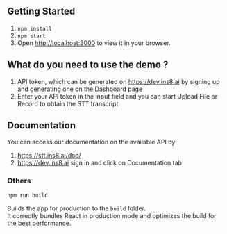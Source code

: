 ## Getting Started

1) `npm install`
2) `npm start`
3) Open [http://localhost:3000](http://localhost:3000) to view it in your browser.

## What do you need to use the demo ?

1) API token, which can be generated on https://dev.ins8.ai by signing up and generating one on the Dashboard page
2) Enter your API token in the input field and you can start Upload File or Record to obtain the STT transcript

## Documentation
You can access our documentation on the available API by
1) https://stt.ins8.ai/doc/
2) https://dev.ins8.ai sign in and click on Documentation tab


### Others
`npm run build`

Builds the app for production to the `build` folder.\
It correctly bundles React in production mode and optimizes the build for the best performance.